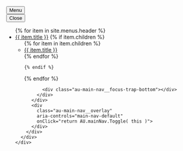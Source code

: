 <nav class="au-main-nav au-main-nav--dark" aria-label="main">
  <div class="container-fluid">
    <div class="row">
      <div class="col-md-12">
        <div id="main-nav-default" class="au-main-nav__content">
          <button
            aria-controls="main-nav-default"
            aria-expanded="false"
            class="au-main-nav__toggle au-main-nav__toggle--open"
            onClick="return AU.mainNav.Toggle( this )">
            Menu
          </button>
          <div class="au-main-nav__menu">
            <div class="au-main-nav__menu-inner">
              <div class="au-main-nav__focus-trap-top"></div>
              <button
                aria-controls="main-nav-default"
                class="au-main-nav__toggle au-main-nav__toggle--close"
                onClick="return AU.mainNav.Toggle( this )">
                Close
              </button>
            

<ul id="main-nav" class="au-link-list">
 {% for item in site.menus.header %}
  <li class="page-link-parent menu-item-{{ loop.index }} {% if item.url == page.url %}active{% endif %}">
    <a href="{{ item.url }}">{{ item.title }}</a>
    {% if item.children %}
      <ul class="sub-menu">
      {% for item in item.children %}
        <li class="page-link-child menu-item-{{ loop.index }} {% if item.url == page.url %}active{% endif %}">
          <a href="{{ item.url }}">{{ item.title }}</a>
        </li>
      {% endfor %}

    {% endif %}
  </li>
{% endfor %}
</ul>

              <div class="au-main-nav__focus-trap-bottom"></div>
            </div>
          </div>
          <div
            class="au-main-nav__overlay"
            aria-controls="main-nav-default"
            onClick="return AU.mainNav.Toggle( this )">
          </div>
        </div>
      </div>
    </div>
  </div>
</nav>







